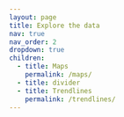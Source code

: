 ```yaml
---
layout: page
title: Explore the data
nav: true
nav_order: 2
dropdown: true
children:
  - title: Maps
    permalink: /maps/
  - title: divider
  - title: Trendlines
    permalink: /trendlines/
---
```

